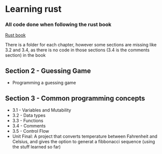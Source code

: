 # Learning rust

### All code done when following the rust book

[Rust book](https://doc.rust-lang.org/book/)

There is a folder for each chapter, however some sections are missing like 3.2 and 3.4, as there is no code in those sections (3.4 is the comments section) in the book

## Section 2 - Guessing Game

- Programming a guessing game

## Section 3 - Common programming concepts
- 3.1 - Variables and Mutability
- 3.2 - Data types
- 3.3 - Functions
- 3.4 - Comments
- 3.5 - Control Flow
- Unit Final:
  A project that converts temperature between Fahrenheit and Celsius, and gives the option to generat a fibbonacci sequence (using the stuff learned so far)

